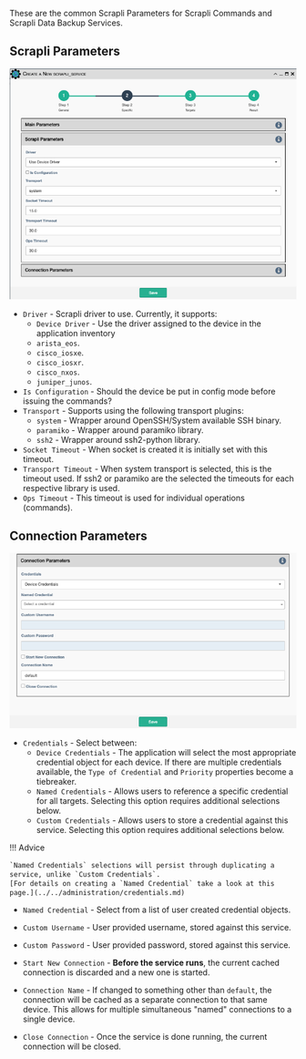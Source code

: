 These are the common Scrapli Parameters for Scrapli Commands and Scrapli Data Backup
Services.

## Scrapli Parameters

![Scrapli Common Parameters](../../_static/automation/service_types/scrapli_parameters.png)

- `Driver` - Scrapli driver to use. Currently, it supports:
    - `Device Driver` - Use the driver assigned to the device in the application inventory
    - `arista_eos`.
    - `cisco_iosxe`.
    - `cisco_iosxr`.
    - `cisco_nxos`.
    - `juniper_junos`.
- `Is Configuration` -  Should the device be put in config mode before
  issuing the commands?
- `Transport` - Supports using the following transport plugins:
    - `system` - Wrapper around OpenSSH/System available SSH binary.
    - `paramiko` - Wrapper around paramiko library.
    - `ssh2` - Wrapper around ssh2-python library.
- `Socket Timeout` - When socket is created it is initially set with this timeout.
- `Transport Timeout` - When system transport is selected, this is the timeout used.
If ssh2 or paramiko are the selected the timeouts for each respective library is used.
- `Ops Timeout` - This timeout is used for individual operations (commands).
    
## Connection Parameters

![Scrapli Common Parameters](../../_static/automation/service_types/netmiko_connection_parameters.png)

- `Credentials` - Select between:
    - `Device Credentials` - The application will select the most appropriate credential
      object for each device. If there are multiple credentials available, the 
      `Type of Credential` and `Priority` properties become a tiebreaker.
    - `Named Credentials` - Allows users to reference a specific credential for all targets. Selecting this 
      option requires additional selections below.
    - `Custom Credentials` - Allows users to store a credential against this service. Selecting this 
      option requires additional selections below.
      
!!! Advice

    `Named Credentials` selections will persist through duplicating a service, unlike `Custom Credentials`. 
    [For details on creating a `Named Credential` take a look at this page.](../../administration/credentials.md) 

- `Named Credential` - Select from a list of user created credential objects. 
- `Custom Username` - User provided username, stored against this service.
- `Custom Password` - User provided password, stored against this service.

- `Start New Connection` - **Before the service runs**, the current
  cached connection is discarded and a new one is started.
- `Connection Name` - If changed to something other than `default`, the
  connection will be cached as a separate connection to that same device.
  This allows for multiple simultaneous "named" connections to a single
  device.
- `Close Connection` - Once the service is done running, the current
  connection will be closed.
